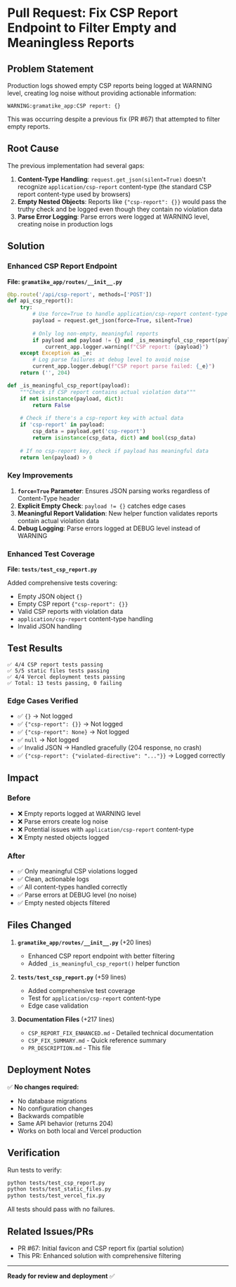 # Pull Request: Fix CSP Report Endpoint to Filter Empty and Meaningless Reports

## Problem Statement
Production logs showed empty CSP reports being logged at WARNING level, creating log noise without providing actionable information:

```
WARNING:gramatike_app:CSP report: {}
```

This was occurring despite a previous fix (PR #67) that attempted to filter empty reports.

## Root Cause
The previous implementation had several gaps:

1. **Content-Type Handling**: `request.get_json(silent=True)` doesn't recognize `application/csp-report` content-type (the standard CSP report content-type used by browsers)
2. **Empty Nested Objects**: Reports like `{"csp-report": {}}` would pass the truthy check and be logged even though they contain no violation data
3. **Parse Error Logging**: Parse errors were logged at WARNING level, creating noise in production logs

## Solution

### Enhanced CSP Report Endpoint

**File: `gramatike_app/routes/__init__.py`**

```python
@bp.route('/api/csp-report', methods=['POST'])
def api_csp_report():
    try:
        # Use force=True to handle application/csp-report content-type
        payload = request.get_json(force=True, silent=True)
        
        # Only log non-empty, meaningful reports
        if payload and payload != {} and _is_meaningful_csp_report(payload):
            current_app.logger.warning(f"CSP report: {payload}")
    except Exception as _e:
        # Log parse failures at debug level to avoid noise
        current_app.logger.debug(f"CSP report parse failed: {_e}")
    return ('', 204)

def _is_meaningful_csp_report(payload):
    """Check if CSP report contains actual violation data"""
    if not isinstance(payload, dict):
        return False
    
    # Check if there's a csp-report key with actual data
    if 'csp-report' in payload:
        csp_data = payload.get('csp-report')
        return isinstance(csp_data, dict) and bool(csp_data)
    
    # If no csp-report key, check if payload has meaningful data
    return len(payload) > 0
```

### Key Improvements

1. **`force=True` Parameter**: Ensures JSON parsing works regardless of Content-Type header
2. **Explicit Empty Check**: `payload != {}` catches edge cases  
3. **Meaningful Report Validation**: New helper function validates reports contain actual violation data
4. **Debug Logging**: Parse errors logged at DEBUG level instead of WARNING

### Enhanced Test Coverage

**File: `tests/test_csp_report.py`**

Added comprehensive tests covering:
- Empty JSON object `{}`
- Empty CSP report `{"csp-report": {}}`
- Valid CSP reports with violation data
- `application/csp-report` content-type handling
- Invalid JSON handling

## Test Results

```
✅ 4/4 CSP report tests passing
✅ 5/5 static files tests passing
✅ 4/4 Vercel deployment tests passing
✅ Total: 13 tests passing, 0 failing
```

### Edge Cases Verified
- ✅ `{}` → Not logged
- ✅ `{"csp-report": {}}` → Not logged  
- ✅ `{"csp-report": None}` → Not logged
- ✅ `null` → Not logged
- ✅ Invalid JSON → Handled gracefully (204 response, no crash)
- ✅ `{"csp-report": {"violated-directive": "..."}}` → Logged correctly

## Impact

### Before
- ❌ Empty reports logged at WARNING level
- ❌ Parse errors create log noise
- ❌ Potential issues with `application/csp-report` content-type
- ❌ Empty nested objects logged

### After
- ✅ Only meaningful CSP violations logged
- ✅ Clean, actionable logs
- ✅ All content-types handled correctly
- ✅ Parse errors at DEBUG level (no noise)
- ✅ Empty nested objects filtered

## Files Changed

1. **`gramatike_app/routes/__init__.py`** (+20 lines)
   - Enhanced CSP report endpoint with better filtering
   - Added `_is_meaningful_csp_report()` helper function

2. **`tests/test_csp_report.py`** (+59 lines)
   - Added comprehensive test coverage
   - Test for `application/csp-report` content-type
   - Edge case validation

3. **Documentation Files** (+217 lines)
   - `CSP_REPORT_FIX_ENHANCED.md` - Detailed technical documentation
   - `CSP_FIX_SUMMARY.md` - Quick reference summary
   - `PR_DESCRIPTION.md` - This file

## Deployment Notes

✅ **No changes required:**
- No database migrations
- No configuration changes  
- Backwards compatible
- Same API behavior (returns 204)
- Works on both local and Vercel production

## Verification

Run tests to verify:
```bash
python tests/test_csp_report.py
python tests/test_static_files.py
python tests/test_vercel_fix.py
```

All tests should pass with no failures.

## Related Issues/PRs

- PR #67: Initial favicon and CSP report fix (partial solution)
- This PR: Enhanced solution with comprehensive filtering

---

**Ready for review and deployment** ✅
